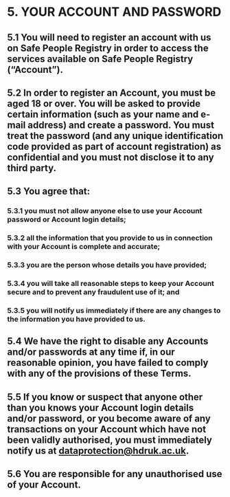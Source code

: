 # 5. YOUR ACCOUNT AND PASSWORD

## 5.1 You will need to register an account with us on Safe People Registry in order to access the services available on Safe People Registry (**“Account”**).

## 5.2 In order to register an Account, you must be aged 18 or over. You will be asked to provide certain information (such as your name and e-mail address) and create a password. You must treat the password (and any unique identification code provided as part of account registration) as confidential and you must not disclose it to any third party.

## 5.3 You agree that:

### 5.3.1 you must not allow anyone else to use your Account password or Account login details;

### 5.3.2 all the information that you provide to us in connection with your Account is complete and accurate;

### 5.3.3 you are the person whose details you have provided;

### 5.3.4 you will take all reasonable steps to keep your Account secure and to prevent any fraudulent use of it; and

### 5.3.5 you will notify us immediately if there are any changes to the information you have provided to us.

## 5.4 We have the right to disable any Accounts and/or passwords at any time if, in our reasonable opinion, you have failed to comply with any of the provisions of these Terms.

## 5.5 If you know or suspect that anyone other than you knows your Account login details and/or password, or you become aware of any transactions on your Account which have not been validly authorised, you must immediately notify us at dataprotection@hdruk.ac.uk.

## 5.6 You are responsible for any unauthorised use of your Account.
